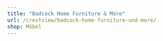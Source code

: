 ```yaml
---
title: "Badcock Home Furniture & More"
url: /crestview/badcock-home-furniture-und-more/
shop: Möbel
---
```


